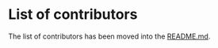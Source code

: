 # List of contributors

The list of contributors has been moved into the [README.md](README.md#contributors-).
